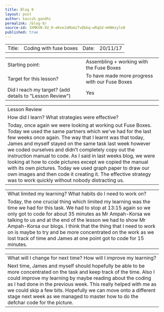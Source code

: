 ```yaml
---
title: Blog 9
layout: post
author: kavish.gandhi
permalink: /blog-9/
source-id: 1hMKVN-XU_H-eKveJaMomiTvQbkq-wRqGd-mHNmzyle8
published: true
---
```

<table>
  <tr>
    <td>Title: </td>
    <td>Coding with fuse boxes</td>
    <td>Date: </td>
    <td>20/11/17</td>
  </tr>
</table>


<table>
  <tr>
    <td>Starting point:</td>
    <td>Assembling + working with the Fuse Boxes</td>
  </tr>
  <tr>
    <td>Target for this lesson?</td>
    <td>To have made more progress with our Fuse Boxes</td>
  </tr>
  <tr>
    <td>Did I reach my target? 
(add details to "Lesson Review")</td>
    <td>Yes</td>
  </tr>
</table>


<table>
  <tr>
    <td>Lesson Review</td>
  </tr>
  <tr>
    <td>How did I learn? What strategies were effective? </td>
  </tr>
  <tr>
    <td>Today, once again we were looking at working out Fuse Boxes. Today we used the same partners which we've had for the last few weeks once again. The way that I learnt was that today, James and myself stayed on the same task last week however we coded ourselves and didn’t completely copy out the instruction manual to code. As I said in last weeks blog, we were looking at how to code pictures except we copied the manual with its own pictures. Today we used graph paper to draw our own images and then code it creating it. The effective strategy was to work quickly without nobody distracting us.</td>
  </tr>
</table>


<table>
  <tr>
    <td>What limited my learning? What habits do I need to work on?</td>
  </tr>
  <tr>
    <td>Today, the one crucial thing which limited my learning was the time we had for this task. We had to stop at 13:15 again so we only got to code for about 35 minutes as Mr Ampah-Korsa we talking to us and at the end of the lesson we had to show Mr Ampah-Korsa our blogs. I think that the thing that I need to work on is maybe to try and be more concentrated on the work as we lost track of time and James at one point got to code for 15 minutes.</td>
  </tr>
</table>


<table>
  <tr>
    <td>What will I change for next time? How will I improve my learning?</td>
  </tr>
  <tr>
    <td>Next time, James and myself should hopefully be able to be more concentrated on the task and keep track of the time. Also I could improve my learning by maybe reading about the coding as I had done in the previous week. This really helped with me as we could skip a few bits. Hopefully we can move onto a different stage next week as we managed to master how to do the defchar code for the picture.</td>
  </tr>
</table>


